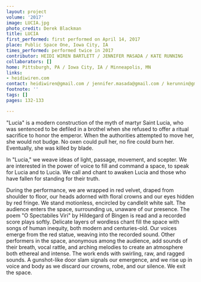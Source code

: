 ```yaml
---
layout: project
volume: '2017'
image: LUCIA.jpg
photo_credit: Derek Blackman
title: LUCIA
first_performed: first performed on April 14, 2017
place: Public Space One, Iowa City, IA
times_performed: performed twice in 2017
contributor: HEIDI WIREN BARTLETT / JENNIFER MASADA / KATE RUNNING
collaborators: []
home: Pittsburgh, PA / Iowa City, IA / Minneapolis, MN
links:
- heidiwiren.com
contact: heidiwiren@gmail.com / jennifer.masada@gmail.com / kerunnin@gmail.com
footnote: ''
tags: []
pages: 132-133

---
```


"Lucia" is a modern construction of the myth of martyr Saint Lucia, who was sentenced to be defiled in a brothel when she refused to offer a ritual sacrifice to honor the emperor. When the authorities attempted to move her, she would not budge. No oxen could pull her, no fire could burn her. Eventually, she was killed by blade.

In "Lucia," we weave ideas of light, passage, movement, and scepter. We are interested in the power of voice to fill and command a space, to speak for Lucia and to Lucia. We call and chant to awaken Lucia and those who have fallen for standing for their truth.

During the performance, we are wrapped in red velvet, draped from shoulder to floor, our heads adorned with floral crowns and our eyes hidden by red fringe. We stand motionless, encircled by candlelit white salt. The audience enters the space, surrounding us, unaware of our presence. The poem "O Spectabiles Viri" by Hildegard of Bingen is read and a recorded score plays softly. Delicate layers of wordless chant fill the space with songs of human inequity, both modern and centuries-old. Our voices emerge from the red statue, weaving into the recorded sound. Other performers in the space, anonymous among the audience, add sounds of their breath, vocal rattle, and arching melodies to create an atmosphere both ethereal and intense. The work ends with swirling, raw, and ragged sounds. A gunshot-like door slam signals our emergence, and we rise up in voice and body as we discard our crowns, robe, and our silence. We exit the space.
